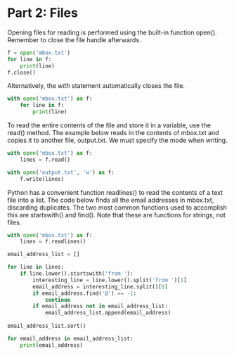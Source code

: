 # Part 2: Files

Opening files for reading is performed using the built-in function open(). Remember to close the file handle afterwards.

```python
f = open('mbox.txt')
for line in f:
    print(line)
f.close()
```

Alternatively, the *with* statement automatically closes the file.

```python
with open('mbox.txt') as f:
    for line in f:
        print(line)
```

To read the entire contents of the file and store it in a variable, use the read() method. The example below reads in the contents of mbox.txt and copies it to another file, output.txt. We must specify the mode when writing.

```python
with open('mbox.txt') as f:
    lines = f.read()

with open('output.txt', 'w') as f:
    f.write(lines)
```

Python has a convenient function readlines() to read the contents of a text file into a list. The code below finds all the email addresses in mbox.txt, discarding duplicates. The two most common functions used to accomplish this are startswith() and find(). Note that these are functions for strings, not files.

```python
with open('mbox.txt') as f:
    lines = f.readlines()

email_address_list = []

for line in lines:
    if line.lower().startswith('from '):
        interesting_line = line.lower().split('from ')[1]
        email_address = interesting_line.split()[0]
        if email_address.find('@') == -1:
            continue
        if email_address not in email_address_list:
            email_address_list.append(email_address)
    
email_address_list.sort()

for email_address in email_address_list:
    print(email_address)
```